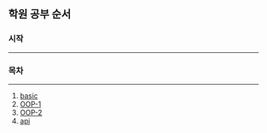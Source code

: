 ## 학원 공부 순서

### 시작
---

### 목차
---
1. [basic](https://github.com/ljjs0121/2302---java/tree/main/basic)
2. [OOP-1](https://github.com/ljjs0121/2302---java/tree/main/oop-1) 
3. [OOP-2](https://github.com/ljjs0121/2302---java/tree/main/oop-2) 
4. [api](https://github.com/ljjs0121/2302---java/blob/main/api) 
